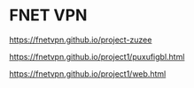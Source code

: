 # FNET VPN

https://fnetvpn.github.io/project-zuzee

https://fnetvpn.github.io/project1/puxufigbl.html

https://fnetvpn.github.io/project1/web.html
